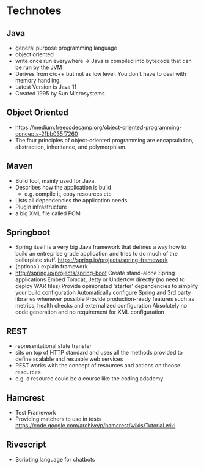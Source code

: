 # Technotes
## Java
* general purpose programming language
* object oriented
* write once run everywhere -> Java is compiled into bytecode that can be run by the JVM
* Derives from c/c++ but not as low level. You don't have to deal with memory handling.
* Latest Version is Java 11
* Created 1995 by Sun Microsystems
## Object Oriented
* https://medium.freecodecamp.org/object-oriented-programming-concepts-21bb035f7260
* The four principles of object-oriented programming are encapsulation, abstraction, inheritance, and polymorphism.

## Maven
* Build tool, mainly used for Java.
* Describes how the application is build
    * e.g. compile it, copy resources etc
* Lists all dependencies the application needs.
* Plugin infrastructure
* a big XML file called POM

## Springboot
* Spring itself is a very big Java framework that defines a way how to build an entreprise grade application and tries to do much of the boilerplate stuff.
https://spring.io/projects/spring-framework
* (optional) explain framework
* http://spring.io/projects/spring-boot
Create stand-alone Spring applications
Embed Tomcat, Jetty or Undertow directly (no need to deploy WAR files)
Provide opinionated 'starter' dependencies to simplify your build configuration
Automatically configure Spring and 3rd party libraries whenever possible
Provide production-ready features such as metrics, health checks and externalized configuration
Absolutely no code generation and no requirement for XML configuration

## REST
* representational state transfer
* sits on top of HTTP standard and uses all the methods provided to define scalable and resuable web services
* REST works with the concept of resources and actions on theose resources
* e.g. a resource could be a course like the coding adademy

## Hamcrest
* Test Framework
* Providing matchers to use in tests
https://code.google.com/archive/p/hamcrest/wikis/Tutorial.wiki
## Rivescript
* Scripting language for chatbots